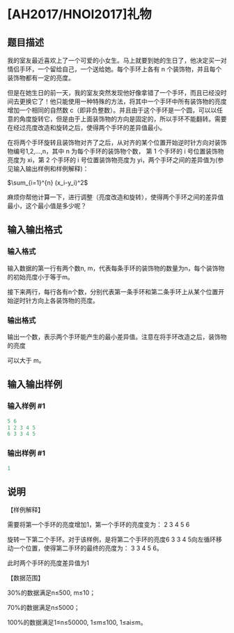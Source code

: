 # [AH2017/HNOI2017]礼物

## 题目描述

我的室友最近喜欢上了一个可爱的小女生。马上就要到她的生日了，他决定买一对情侣手环，一个留给自己，一个送给她。每个手环上各有 n 个装饰物，并且每个装饰物都有一定的亮度。

但是在她生日的前一天，我的室友突然发现他好像拿错了一个手环，而且已经没时间去更换它了！他只能使用一种特殊的方法，将其中一个手环中所有装饰物的亮度增加一个相同的自然数 c（即非负整数）。并且由于这个手环是一个圆，可以以任意的角度旋转它，但是由于上面装饰物的方向是固定的，所以手环不能翻转。需要在经过亮度改造和旋转之后，使得两个手环的差异值最小。

在将两个手环旋转且装饰物对齐了之后，从对齐的某个位置开始逆时针方向对装饰物编号1,2,…,n，其中 n 为每个手环的装饰物个数， 第 1 个手环的 i 号位置装饰物亮度为 xi，第 2 个手环的 i 号位置装饰物亮度为 yi，两个手环之间的差异值为(参见输入输出样例和样例解释)：

$\sum_{i=1}^{n} (x_i-y_i)^2$

麻烦你帮他计算一下，进行调整（亮度改造和旋转），使得两个手环之间的差异值最小，这个最小值是多少呢？

## 输入输出格式

### 输入格式

输入数据的第一行有两个数n, m，代表每条手环的装饰物的数量为n，每个装饰物的初始亮度小于等于m。

接下来两行，每行各有n个数，分别代表第一条手环和第二条手环上从某个位置开始逆时针方向上各装饰物的亮度。

### 输出格式

输出一个数，表示两个手环能产生的最小差异值。注意在将手环改造之后，装饰物的亮度

可以大于 m。

## 输入输出样例

### 输入样例 #1

```cpp
5 6
1 2 3 4 5
6 3 3 4 5
```


### 输出样例 #1

```cpp
1
```


## 说明

【样例解释】

需要将第一个手环的亮度增加1，第一个手环的亮度变为： 2 3 4 5 6

旋转一下第二个手环。对于该样例，是将第二个手环的亮度6 3 3 4 5向左循环移动一个位置，使得第二手环的最终的亮度为： 3 3 4 5 6。

此时两个手环的亮度差异值为1

【数据范围】

30%的数据满足n≤500, m≤10；

70%的数据满足n≤5000；

100%的数据满足1≤n≤50000, 1≤m≤100, 1≤ai≤m。

